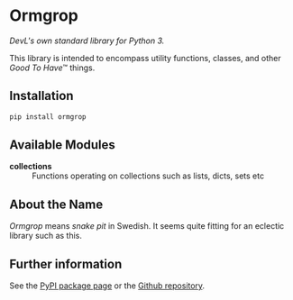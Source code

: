 # Ormgrop

_DevL's own standard library for Python 3._

This library is intended to encompass utility functions, classes, and other _Good To Have_™ things.

## Installation

```sh
pip install ormgrop
```

## Available Modules

<dl>
  <dt><strong>collections</strong></dt>
  <dd>Functions operating on collections such as lists, dicts, sets etc</dd>
</dl>

## About the Name

_Ormgrop_ means _snake pit_ in Swedish. It seems quite fitting for an eclectic library such as this.

## Further information

See the [PyPI package page](https://pypi.org/project/ormgrop)
or the [Github repository](https://github.com/DevL/ormgrop).
